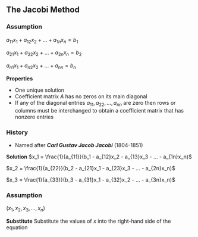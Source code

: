 ## The Jacobi Method
### Assumption
$a_{11}x_1+a_{12}x_2+…+a_{1n}x_n = b_1$

$a_{21}x_1+a_{22}x_2+…+a_{2n}x_n=b_2$

$a_{n1}x_1+a_{n2}x_2+…+a_{nn}=b_n$

**Properties**
- One unique solution
- Coefficient matrix $A$ has no zeros on its main diagonal
- If any of the diagonal entries $a_{11}, a_{22}, … , a_{nn}$ are zero then rows or columns must be interchanged to obtain a coefficient matrix that has nonzero entries

### History
-   Named after _**********************************Carl Gustav Jacob Jacobi**********************************_ (1804-1851)

**Solution**
$x_1 = \frac{1}{a_{11}}(b_1 - a_{12}x_2 - a_{13}x_3 - … - a_{1n}x_n)$

$x_2 = \frac{1}{a_{22}}(b_2 - a_{21}x_1 - a_{23}x_3 - … - a_{2n}x_n)$

$x_3 = \frac{1}{a_{33}}(b_3 - a_{31}x_1 - a_{32}x_2 - … - a_{3n}x_n)$

### Assumption
$(x_1, x_2, x_3, …, x_n)$

**Substitute**
Substitute the values of $x$ into the right-hand side of the equation
